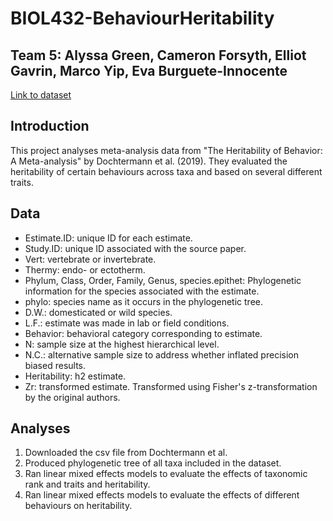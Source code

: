 # BIOL432-BehaviourHeritability

## Team 5: Alyssa Green, Cameron Forsyth, Elliot Gavrin, Marco Yip, Eva Burguete-Innocente

[Link to dataset](https://doi.org/10.5061/dryad.b38k42m)

## Introduction

This project analyses meta-analysis data from "The Heritability of Behavior: A Meta-analysis" by Dochtermann et al. (2019). They evaluated the heritability of certain behaviours across taxa and based on several different traits.

## Data

-   Estimate.ID: unique ID for each estimate.
-   Study.ID: unique ID associated with the source paper.
-   Vert: vertebrate or invertebrate.
-   Thermy: endo- or ectotherm.
-   Phylum, Class, Order, Family, Genus, species.epithet: Phylogenetic information for the species associated with the estimate.
-   phylo: species name as it occurs in the phylogenetic tree.
-   D.W.: domesticated or wild species.
-   L.F.: estimate was made in lab or field conditions.
-   Behavior: behavioral category corresponding to estimate.
-   N: sample size at the highest hierarchical level.
-   N.C.: alternative sample size to address whether inflated precision biased results.
-   Heritability: h2 estimate.
-   Zr: transformed estimate. Transformed using Fisher's z-transformation by the original authors.

## Analyses

1.  Downloaded the csv file from Dochtermann et al.
2.  Produced phylogenetic tree of all taxa included in the dataset.
3.  Ran linear mixed effects models to evaluate the effects of taxonomic rank and traits and heritability.
4.  Ran linear mixed effects models to evaluate the effects of different behaviours on heritability.
